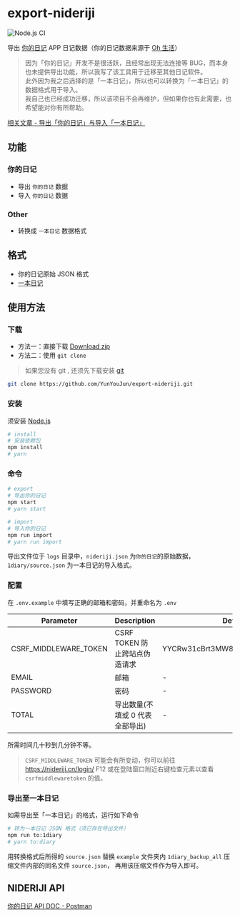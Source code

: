 # export-nideriji

![Node.js CI](https://github.com/YunYouJun/export-nideriji/workflows/Node.js%20CI/badge.svg)

导出 [你的日记](http://nideriji.com/) APP 日记数据（你的日记数据来源于 [Oh 生活](https://ohshenghuo.com/)）

> 因为「你的日记」开发不是很活跃，且经常出现无法连接等 BUG，而本身也未提供导出功能，所以我写了该工具用于迁移至其他日记软件。  
> 此外因为我之后选择的是「一本日记」，所以也可以转换为「一本日记」的数据格式用于导入。  
> 我自己也已经成功迁移，所以该项目不会再维护，但如果你也有此需要，也希望能对你有所帮助。

[相关文章 - 导出「你的日记」与导入「一本日记」](https://www.yunyoujun.cn/note/export-nideriji-and-import-1diary/)

## 功能

### 你的日记

- 导出 `你的日记` 数据
- 导入 `你的日记` 数据

### Other

- 转换成 `一本日记` 数据格式

## 格式

- 你的日记原始 JSON 格式
- [一本日记](http://1diary.me)

## 使用方法

### 下载

- 方法一：直接下载 [Download zip](https://github.com/YunYouJun/export-nideriji/archive/master.zip)
- 方法二：使用 `git clone`

> 如果您没有 git , 还须先下载安装 [git](https://git-scm.com/)

```sh
git clone https://github.com/YunYouJun/export-nideriji.git
```

### 安装

须安装 [Node.js](http://nodejs.cn/download/)

```sh
# install
# 安装依赖包
npm install
# yarn
```

### 命令

```sh
# export
# 导出你的日记
npm start
# yarn start

# import
# 导入你的日记
npm run import
# yarn run import
```

导出文件位于 `logs` 目录中，`nideriji.json` 为`你的日记`的原始数据，`1diary/source.json` 为一本日记的导入格式。

### 配置

在 `.env.example` 中填写正确的邮箱和密码，并重命名为 `.env`

| Parameter             | Description                     | Default                          |
| --------------------- | ------------------------------- | -------------------------------- |
| CSRF_MIDDLEWARE_TOKEN | CSRF TOKEN 防止跨站点伪造请求   | YYCRw31cBrt3MW8cS6BbWsaESks1n0s1 |
| EMAIL                 | 邮箱                            | -                                |
| PASSWORD              | 密码                            | -                                |
| TOTAL                 | 导出数量(不填或 0 代表全部导出) | -                                |

所需时间几十秒到几分钟不等。

> `CSRF_MIDDLEWARE_TOKEN` 可能会有所变动，你可以前往 <https://nideriji.cn/login/> F12 或在登陆窗口附近右键检查元素以查看 `csrfmiddlewaretoken` 的值。

### 导出至一本日记

如需导出至「一本日记」的格式，运行如下命令

```sh
# 转为一本日记 JSON 格式（须已存在导出文件）
npm run to:1diary
# yarn to:diary
```

用转换格式后所得的 `source.json` 替换 `example` 文件夹内 `1diary_backup_all` 压缩文件内部的同名文件 `source.json`，
再用该压缩文件作为导入即可。

## NIDERIJI API

[你的日记 API DOC - Postman](https://documenter.getpostman.com/view/3326320/Rztmr8pE)
